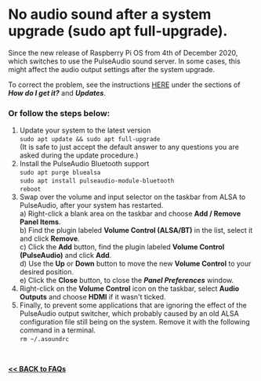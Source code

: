 # No audio sound after a system upgrade (sudo apt full-upgrade).

Since the new release of Raspberry Pi OS from 4th of December 2020, which switches to use the PulseAudio sound server. In some cases, this might affect the audio output settings after the system upgrade.  

To correct the problem, see the instructions [HERE](https://www.raspberrypi.org/blog/new-raspberry-pi-os-release-december-2020/) under the sections of ***How do I get it?*** and ***Updates***.  

### Or follow the steps below:
1. Update your system to the latest version  
`sudo apt update && sudo apt full-upgrade`  
(It is safe to just accept the default answer to any questions you are asked during the update procedure.)
2. Install the PulseAudio Bluetooth support  
`sudo apt purge bluealsa`  
`sudo apt install pulseaudio-module-bluetooth`  
`reboot`  
3. Swap over the volume and input selector on the taskbar from ALSA to PulseAudio, after your system has restarted.  
a) Right-click a blank area on the taskbar and choose **Add / Remove Panel Items**.  
b) Find the plugin labeled **Volume Control (ALSA/BT)** in the list, select it and click **Remove**.  
c) Click the **Add** button, find the plugin labeled **Volume Control (PulseAudio)** and click **Add**.  
d) Use the **Up** or **Down** button to move the new **Volume Control** to your desired position.  
e) Click the **Close** button, to close the ***Panel Preferences*** window.  
4. Right-click on the **Volume Control** icon on the taskbar, select **Audio Outputs** and choose **HDMI** if it wasn't ticked.  
5. Finally, to prevent some applications that are ignoring the effect of the PulseAudio output switcher, which probably caused by an old ALSA configuration file still being on the system. Remove it with the following command in a terminal.  
`rm ~/.asoundrc`  

<br>

[**<< BACK to FAQs**](./TOC-FAQ.md#frequently-asked-questions)

